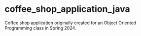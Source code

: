 # coffee_shop_application_java

Coffee shop application originally created for an Object Oriented Programming class in Spring 2024.


